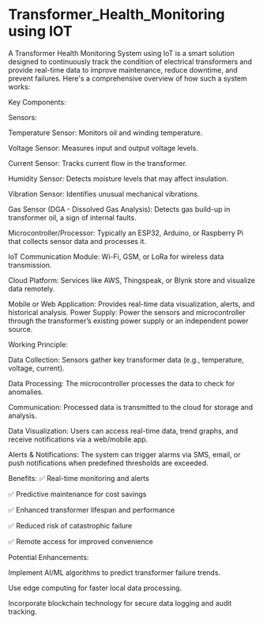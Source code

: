 # Transformer_Health_Monitoring using IOT

A Transformer Health Monitoring System using IoT is a smart solution designed to continuously track the condition of electrical transformers and provide real-time data to improve maintenance, reduce downtime, and prevent failures. Here's a comprehensive overview of how such a system works:

Key Components:

Sensors:

Temperature Sensor: Monitors oil and winding temperature.

Voltage Sensor: Measures input and output voltage levels.

Current Sensor: Tracks current flow in the transformer.

Humidity Sensor: Detects moisture levels that may affect insulation.

Vibration Sensor: Identifies unusual mechanical vibrations.

Gas Sensor (DGA - Dissolved Gas Analysis): Detects gas build-up in transformer oil, a sign of internal faults.


Microcontroller/Processor:
Typically an ESP32, Arduino, or Raspberry Pi that collects sensor data and processes it.


IoT Communication Module:
Wi-Fi, GSM, or LoRa for wireless data transmission.

Cloud Platform:
Services like AWS, Thingspeak, or Blynk store and visualize data remotely.

Mobile or Web Application:
Provides real-time data visualization, alerts, and historical analysis.
Power Supply:
Power the sensors and microcontroller through the transformer’s existing power supply or an independent power source.

Working Principle:

Data Collection: Sensors gather key transformer data (e.g., temperature, voltage, current).

Data Processing: The microcontroller processes the data to check for anomalies.

Communication: Processed data is transmitted to the cloud for storage and analysis.

Data Visualization: Users can access real-time data, trend graphs, and receive notifications via a web/mobile app.

Alerts & Notifications: The system can trigger alarms via SMS, email, or push notifications when predefined thresholds are exceeded.

Benefits:
✅ Real-time monitoring and alerts

✅ Predictive maintenance for cost savings

✅ Enhanced transformer lifespan and performance

✅ Reduced risk of catastrophic failure

✅ Remote access for improved convenience


Potential Enhancements:

Implement AI/ML algorithms to predict transformer failure trends.

Use edge computing for faster local data processing.

Incorporate blockchain technology for secure data logging and audit tracking.
